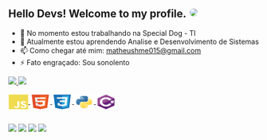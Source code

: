 ## Hello Devs! Welcome to my profile.  <a href="https://github.com/MatheusHMEstevam" target="_blank"><img src="https://img.shields.io/badge/GitHub-100000?style=for-the-badge&logo=github&logoColor=white" target="_blank" style="border-radius: 10px; border: 2px solid #fff"></a>

- 🔭 No momento estou trabalhando na Special Dog - TI
- 🌱 Atualmente estou aprendendo Analise e Desenvolvimento de Sistemas
- 📫 Como chegar até mim: matheushme015@gmail.com
- ⚡ Fato engraçado: Sou sonolento


<div align="left">
  <a href="https://github.com/MatheusHMEstevam">
  <img height="180em" src="https://github-readme-stats.vercel.app/api?username=MatheusHMEstevam&show_icons=true&theme=gotham&include_all_commits=true&count_private=true"/>
  <img height="180em" src="https://github-readme-stats.vercel.app/api/top-langs/?username=MatheusHMEstevam&layout=compact&langs_count=7&theme=gotham"/>
</div>

<div style="display: inline_block"><br>
  <img align="center" alt="Mah-Js" height="30" width="40" src="https://raw.githubusercontent.com/devicons/devicon/master/icons/javascript/javascript-plain.svg">
  <img align="center" alt="Mah-HTML" height="30" width="40" src="https://raw.githubusercontent.com/devicons/devicon/master/icons/html5/html5-original.svg">
  <img align="center" alt="Mah-CSS" height="30" width="40" src="https://raw.githubusercontent.com/devicons/devicon/master/icons/css3/css3-original.svg">
  <img align="center" alt="Mah-Python" height="30" width="40" src="https://raw.githubusercontent.com/devicons/devicon/master/icons/python/python-original.svg">
  <img align="center" alt="Mah-Csharp" height="30" width="40" src="https://raw.githubusercontent.com/devicons/devicon/master/icons/csharp/csharp-original.svg">
</div>

 ##
 
 <div> 
  <a href="https://www.instagram.com/matheushme/" target="_blank"><img src="https://img.shields.io/badge/-Instagram-%23E4405F?style=for-the-badge&logo=instagram&logoColor=white" target="_blank"></a>
 <a href="https://discord.gg/" target="_blank"><img src="https://img.shields.io/badge/Discord-7289DA?style=for-the-badge&logo=discord&logoColor=white" target="_blank"></a> 
  <a href = "mailto:matheushme015@gmail.com"><img src="https://img.shields.io/badge/-Gmail-%23333?style=for-the-badge&logo=gmail&logoColor=white" target="_blank"></a>
  <a href="https://www.linkedin.com/" target="_blank"><img src="https://img.shields.io/badge/-LinkedIn-%230077B5?style=for-the-badge&logo=linkedin&logoColor=white" target="_blank"></a> 
 
</div>
